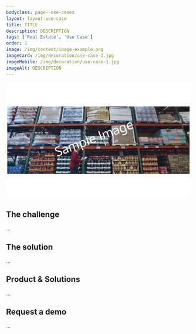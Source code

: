 ```yaml
---
bodyclass: page--use-cases
layout: layout-use-case
title: TITLE
description: DESCRIPTION
tags: ['Real Estate', 'Use Case']
order: 1
image: /img/content/image-example.png
imageCard: /img/decoration/use-case-1.jpg
imageMobile: /img/decoration/use-case-1.jpg 
imageAlt: DESCRIPTION
---
```

![DESCRIPTION](/img/sample-usecase.png)

## The challenge

...

## The solution

...

## Product & Solutions

...

## Request a demo

...